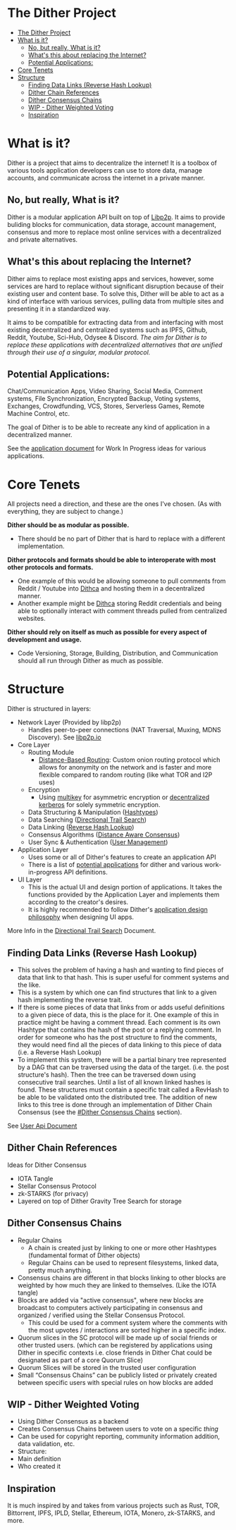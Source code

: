 # The Dither Project

- [The Dither Project](#the-dither-project)
- [What is it?](#what-is-it)
  - [No, but really, What is it?](#no-but-really-what-is-it)
  - [What's this about replacing the Internet?](#whats-this-about-replacing-the-internet)
  - [Potential Applications:](#potential-applications)
- [Core Tenets](#core-tenets)
- [Structure](#structure)
  - [Finding Data Links (Reverse Hash Lookup)](#finding-data-links-reverse-hash-lookup)
  - [Dither Chain References](#dither-chain-references)
  - [Dither Consensus Chains](#dither-consensus-chains)
  - [WIP - Dither Weighted Voting](#wip---dither-weighted-voting)
  - [Inspiration](#inspiration)

# What is it?

Dither is a project that aims to decentralize the internet! It is a toolbox of various tools application developers can use to store data, manage accounts, and communicate across the internet in a private manner.

## No, but really, What is it?
Dither is a modular application API built on top of [Libp2p](https://github.com/libp2p/rust-libp2p). It aims to provide buliding blocks for communication, data storage, account management, consensus and more to replace most online services with a decentralized and private alternatives.

## What's this about replacing the Internet?

Dither aims to replace most existing apps and services, however, some services are hard to replace without significant disruption because of their existing user and content base. To solve this, Dither will be able to act as a kind of interface with various services, pulling data from multiple sites and presenting it in a standardized way.

It aims to be compatible for extracting data from and interfacing with most existing decentralized and centralized systems such as IPFS, Github, Reddit, Youtube, Sci-Hub, Odysee & Discord.
*The aim for Dither is to replace these applications with decentralized alternatives that are unified through their use of a singular, modular protocol.*

## Potential Applications:

Chat/Communication Apps, Video Sharing, Social Media, Comment systems, File Synchronization, Encrypted Backup, Voting systems, Exchanges, Crowdfunding, VCS, Stores, Serverless Games, Remote Machine Control, etc.

The goal of Dither is to be able to recreate any kind of application in a decentralized manner.

See the [application document](applications.md) for Work In Progress ideas for various applications.

# Core Tenets
All projects need a direction, and these are the ones I've chosen. (As with everything, they are subject to change.)

**Dither should be as modular as possible.**
 - There should be no part of Dither that is hard to replace with a different implementation.

**Dither protocols and formats should be able to interoperate with most other protocols and formats.**
 - One example of this would be allowing someone to pull comments from Reddit / Youtube into [Dithca](applications/dithca.md) and hosting them in a decentralized manner.
 - Another example might be [Dithca](applications/dithca.md) storing Reddit credentials and being able to optionally interact with comment threads pulled from centralized websites.

**Dither should rely on itself as much as possible for every aspect of development and usage.**
 - Code Versioning, Storage, Building, Distribution, and Communication should all run through Dither as much as possible.

# Structure

Dither is structured in layers:

 - Network Layer (Provided by libp2p)
   - Handles peer-to-peer connections (NAT Traversal, Muxing, MDNS Discovery). See [libp2p.io](https://libp2p.io)
 - Core Layer
   - Routing Module
     - [Distance-Based Routing](https://github.com/libdither/dbr-sim): Custom onion routing protocol which allows for anonymity on the network and is faster and more flexible compared to random routing (like what TOR and I2P uses)
   - Encryption
     - Using [multikey](dither/encryption/multikey.md) for asymmetric encryption or [decentralized kerberos](dither/encryption/decentralized-kerberos.md) for solely symmetric encryption.
   - Data Structuring & Manipulation ([Hashtypes](data/../dither/data/hashtypes/hashtypes.md))
   - Data Searching ([Directional Trail Search](dither/routing/directional-trail-search.md))
   - Data Linking ([Reverse Hash Lookup](dither/data/reverse-hash-lookup.md))
   - Consensus Algorithms ([Distance Aware Consensus](dither/consensus/distance-aware-consensus.md))
   - User Sync & Authentication ([User Management](dither/data/user-management.md))
 - Application Layer
   - Uses some or all of Dither's features to create an application API
   - There is a list of [potential applications](applications.md) for dither and various work-in-progress API definitions.
 - UI Layer
   - This is the actual UI and design portion of applications. It takes the functions provided by the Application Layer and implements them according to the creator's desires.
   - It is highly recommended to follow Dither's [application design philosophy](dither/application-design-philosophy.md) when designing UI apps.

More Info in the [Directional Trail Search](dither/routing/directional-trail-search.md) Document.

## Finding Data Links (Reverse Hash Lookup)
 - This solves the problem of having a hash and wanting to find pieces of data that link to that hash. This is super useful for comment systems and the like.
 - This is a system by which one can find structures that link to a given hash implementing the reverse trait.
 - If there is some pieces of data that links from or adds useful definitions to a given piece of data, this is the place for it. One example of this in practice might be having a comment thread. Each comment is its own Hashtype that contains the hash of the post or a replying comment. In order for someone who has the post structure to find the comments, they would need find all the pieces of data linking to this piece of data (i.e. a Reverse Hash Lookup)
 - To implement this system, there will be a partial binary tree represented by a DAG that can be traversed using the data of the target. (i.e. the post structure's hash). Then the tree can be traversed down using consecutive trail searches. Until a list of all known linked hashes is found. These structures must contain a specific trait called a RevHash to be able to be validated onto the distributed tree. The addition of new links to this tree is done through an implementation of Dither Chain Consensus (see the [#Dither Consensus Chains](#dither-consensus-chains) section).

See [User Api Document](dither/data/user-management.md)

## Dither Chain References
Ideas for Dither Consensus
 - IOTA Tangle
 - Stellar Consensus Protocol
 - zk-STARKS (for privacy)
 - Layered on top of Dither Gravity Tree Search for storage

## Dither Consensus Chains
- Regular Chains
  - A chain is created just by linking to one or more other Hashtypes (fundamental format of Dither objects)
  - Regular Chains can be used to represent filesystems, linked data, pretty much anything.
- Consensus chains are different in that blocks linking to other blocks are weighted by how much they are linked to themselves. (Like the IOTA tangle)
- Blocks are added via "active consensus", where new blocks are broadcast to computers actively participating in consensus and organized / verified using the Stellar Consensus Protocol.
  - This could be used for a comment system where the comments with the most upvotes / interactions are sorted higher in a specific index.
- Quorum slices in the SC protocol will be made up of social friends or other trusted users. (which can be registered by applications using Dither in specific contexts i.e. close friends in Dither Chat could be designated as part of a core Quorum Slice)
- Quorum Slices will be stored in the trusted user configuration
- Small “Consensus Chains” can be publicly listed or privately created between specific users with special rules on how blocks are added

## WIP - Dither Weighted Voting
- Using Dither Consensus as a backend
- Creates Consensus Chains between users to vote on a specific *thing*
- Can be used for copyright reporting, community information addition, data validation, etc.
- Structure:
- Main definition
- Who created it

## Inspiration

It is much inspired by and takes from various projects such as Rust, TOR, Bittorrent, IPFS, IPLD, Stellar, Ethereum, IOTA, Monero, zk-STARKS, and more.